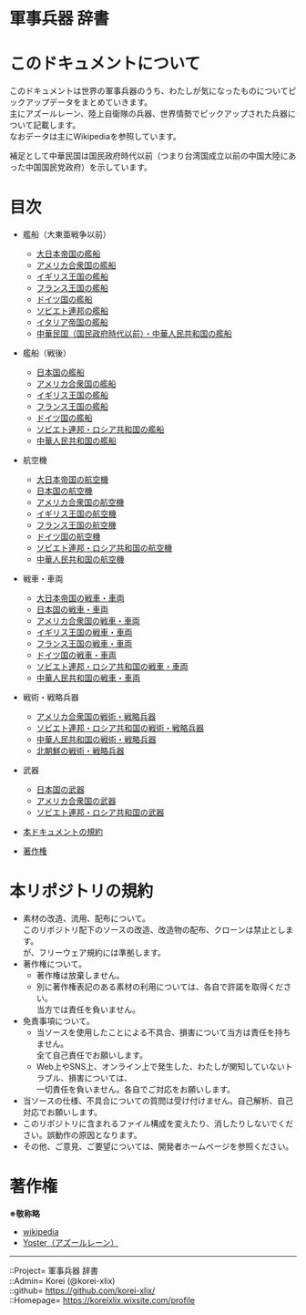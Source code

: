 # 軍事兵器 辞書

# このドキュメントについて <a name="aHowto"></a>
このドキュメントは世界の軍事兵器のうち、わたしが気になったものについてピックアップデータをまとめていきます。  
主にアズールレーン、陸上自衛隊の兵器、世界情勢でピックアップされた兵器について記載します。  
なおデータは主にWikipediaを参照しています。  
  
補足として中華民国は国民政府時代以前（つまり台湾国成立以前の中国大陸にあった中国国民党政府）を示しています。  


# 目次 <a name="aMokuji"></a>
* 艦船（大東亜戦争以前）
	* [大日本帝国の艦船](/ship_old/readme.md#aEmp-Japan)
	* [アメリカ合衆国の艦船](/ship_old/readme.md#aAmerica)
	* [イギリス王国の艦船](/ship_old/readme.md#aEngland)
	* [フランス王国の艦船](/ship_old/readme.md#aFrance)
	* [ドイツ国の艦船](/ship_old/readme.md#aGermany)
	* [ソビエト連邦の艦船](/ship_old/readme.md#aSoviet)
	* [イタリア帝国の艦船](/ship_old/readme.md#aItaly)
	* [中華民国（国民政府時代以前）・中華人民共和国の艦船](/ship_old/readme.md#aChina)

* 艦船（戦後）
	* [日本国の艦船](/ship_mod/readme.md#aJapan)
	* [アメリカ合衆国の艦船](/ship_mod/readme.md#aAmerica)
	* [イギリス王国の艦船](/ship_mod/readme.md#aEngland)
	* [フランス王国の艦船](/ship_mod/readme.md#aFrance)
	* [ドイツ国の艦船](/ship_mod/readme.md#aGermany)
	* [ソビエト連邦・ロシア共和国の艦船](/ship_mod/readme.md#aSoviet)
	* [中華人民共和国の艦船](/ship_mod/readme.md#aChina)

* 航空機
	* [大日本帝国の航空機](/plane/readme.md#aEmp-Japan)
	* [日本国の航空機](/plane/readme.md#aJapan)
	* [アメリカ合衆国の航空機](/plane/readme.md#aAmerica)
	* [イギリス王国の航空機](/plane/readme.md#aEngland)
	* [フランス王国の航空機](/plane/readme.md#aFrance)
	* [ドイツ国の航空機](/plane/readme.md#aGermany)
	* [ソビエト連邦・ロシア共和国の航空機](/plane/readme.md#aSoviet)
	* [中華人民共和国の航空機](/plane/readme.md#aChina)

* 戦車・車両
	* [大日本帝国の戦車・車両](/ground/readme.md#aEmp-Japan)
	* [日本国の戦車・車両](/ground/readme.md#aJapan)
	* [アメリカ合衆国の戦車・車両](/ground/readme.md#aAmerica)
	* [イギリス王国の戦車・車両](/ground/readme.md#aEngland)
	* [フランス王国の戦車・車両](/ground/readme.md#aFrance)
	* [ドイツ国の戦車・車両](/ground/readme.md#aGermany)
	* [ソビエト連邦・ロシア共和国の戦車・車両](/ground/readme.md#aSoviet)
	* [中華人民共和国の戦車・車両](/ground/readme.md#aChina)

* 戦術・戦略兵器
	* [アメリカ合衆国の戦術・戦略兵器](/ground/readme.md#aStrAmerica)
	* [ソビエト連邦・ロシア共和国の戦術・戦略兵器](/ground/readme.md#aStrSoviet)
	* [中華人民共和国の戦術・戦略兵器](/ground/readme.md#aStrChina)
	* [北朝鮮の戦術・戦略兵器](/ground/readme.md#aStrNortthKorea)

* 武器
	* [日本国の武器](/wepon/readme.md#aJapan)
	* [アメリカ合衆国の武器](/wepon/readme.md#aAmerica)
	* [ソビエト連邦・ロシア共和国の武器](/wepon/readme.md#aSoviet)

* [本ドキュメントの規約](#aRules)
* [著作権](#aCopyright)




# 本リポジトリの規約 <a name="aRules"></a>
* 素材の改造、流用、配布について。  
  このリポジトリ配下のソースの改造、改造物の配布、クローンは禁止とします。  
  が、フリーウェア規約には準拠します。  
* 著作権について。
  * 著作権は放棄しません。
  * 別に著作権表記のある素材の利用については、各自で許諾を取得ください。  
    当方では責任を負いません。  
* 免責事項について。
  * 当ソースを使用したことによる不具合、損害について当方は責任を持ちません。  
    全て自己責任でお願いします。  
  * Web上やSNS上、オンライン上で発生した、わたしが関知していないトラブル、損害については、  
    一切責任を負いません。各自でご対応をお願いします。  
* 当ソースの仕様、不具合についての質問は受け付けません。自己解析、自己対応でお願いします。  
* このリポジトリに含まれるファイル構成を変えたり、消したりしないでください。誤動作の原因となります。  
* その他、ご意見、ご要望については、開発者ホームページを参照ください。  


# 著作権 <a name="aCopyright"></a>
**※敬称略**  
* [wikipedia](https://ja.wikipedia.org/)  
* [Yoster（アズールレーン）](https://www.azurlane.jp/)  


***
::Project= 軍事兵器 辞書  
::Admin= Korei (@korei-xlix)  
::github= https://github.com/korei-xlix/  
::Homepage= https://koreixlix.wixsite.com/profile  

